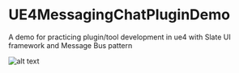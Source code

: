 # UE4MessagingChatPluginDemo

A demo for practicing plugin/tool development in ue4 with Slate UI framework and Message Bus pattern

![alt text](https://i.imgur.com/H7dUnoE.png)
